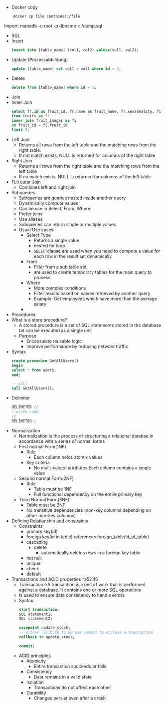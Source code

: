 
- Docker copy
```bash
    docker cp file container:/file
```
Import:
    mariadb -u root -p dbname < /dump.sql
- SQL
- Insert
    ```sql
    insert into [table_name] (col1, col2) values(val1, val2);
    ```
- Update (Prozessabbildung)
    ```sql
    update [table_name] set col1 = val1 where id = 1; 
    ```
- Delete
    ```sql
    delete from [table_name] where id = 1;
    ```
- Join
- Inner Join
    ```sql
    select fr.id as fruit_id, fr.name as fruit_name, fr.seasonality, fi.filename
    from fruits as fr
    inner join fruit_images as fi
    on fruit_id = fi.fruit_id
    limit 3;  
    ```
- Left Join
    - Returns all rows from the left table and the matching rows from the right table.
    - If not match exists, NULL is returned for columns of the right table
- Right Join
    - Returns all rows from the right table  and the matching rows from the left table
    - If no match exists, NULL is returned for columns of the left table
- Full outer Join
    - Combines left and right join
- Subqueries
    - Subqueries are queries nested inside another query
    - Dynamically compute values
    - Can be use in Select, From, Where
    - Prefer joins
    - Use aliases
    - Subqueries can return single or multiple values
    - Usual Use cases
        - Select Type
            - Returns a single value
            - nested for loop
            - `SELECT`clause are used when you need to compute a value for each row in the result set dynamically 
        - From
            - Filter from a sub table set
            - are used to create temporary tables for the main query to process
        - Where
            - More complex conditions
            - Filter results based on values retrieved by another query
            - Example: Get employees which have more than the average salary
        - 
- Procedures
- What is a store procedure?
    - A stored procedure is a set of SQL statements stored in the database tat can be executed as a single unit
    - Purpose
        - Encapsulate reusable logic
        - Improve performance by reducing network traffic
- Syntax
    ```sql
    create procedure GetAllUsers()
    begin
    select * from users;
    end;  

    -- call
    call GetAllUsers();
    ```
- Delimiter
    ```sql
    DELIMITER //
    --write code
    //
    DELIMITER ; 
    ```
- Normalization
    - Normalization is the process of structuring a relational databae in accordance with a series of normal forms
    - First normal Form(1NF)
        - Rule
            - Each column holds atomix values
        - Key criteria
            - No mulit-valued attributes Each column contains a single value
    - Second normal Form(2NF)
        - Rule
            - Table must be 1NF
            - Full functional dependency on the entire primary key
    - Third Normal Form(3NF)
        - Table must be 2NF
        - No transitive dependencies (non-key columns depending on other non-key columns)
- Defining Relationship and constraints
    - Constraints
        - primary key(id)
        - foreign key(id in table) references foreign_table(id_of_table)
        - cascading
            - delete
                - automatically deletes rows in a foreign key table
        - not null
        - unique
        - check
        - default
- Transactions and ACID properties ^a521f5
    - Transaction→A transaction is a unit of work that is performed against a database. It contains one or more SQL operations
    - Is used to ensure data consistency to handle errors
    - Syntax
        ```sql
        start transaction;
        SQL statement1;
        SQL statement2;

        savepoint update_stock; 
        -- either rollback to OR use commit to enclose a transaction
        rollback to update_stock; 

        commit;  
        ```
    - ACID principles
        - Atomicity
            - Entire transaction succeeds or fails
        - Consistency
            - Data remains in a valid state
        - Isolation
            - Transactions do not affect each other
        - Durability
            - Changes persist even after a crash
